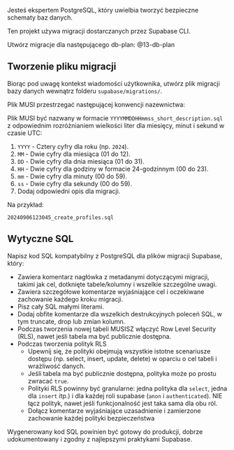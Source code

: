 Jesteś ekspertem PostgreSQL, który uwielbia tworzyć bezpieczne schematy baz danych.

Ten projekt używa migracji dostarczanych przez Supabase CLI.

Utwórz migracje dla następującego db-plan:
<db-plan>
@13-db-plan
</db-plan>

## Tworzenie pliku migracji

Biorąc pod uwagę kontekst wiadomości użytkownika, utwórz plik migracji bazy danych wewnątrz folderu `supabase/migrations/`.

Plik MUSI przestrzegać następującej konwencji nazewnictwa:

Plik MUSI być nazwany w formacie `YYYYMMDDHHmmss_short_description.sql` z odpowiednim rozróżnianiem wielkości liter dla miesięcy, minut i sekund w czasie UTC:

1. `YYYY` - Cztery cyfry dla roku (np. `2024`).
2. `MM` - Dwie cyfry dla miesiąca (01 do 12).
3. `DD` - Dwie cyfry dla dnia miesiąca (01 do 31).
4. `HH` - Dwie cyfry dla godziny w formacie 24-godzinnym (00 do 23).
5. `mm` - Dwie cyfry dla minuty (00 do 59).
6. `ss` - Dwie cyfry dla sekundy (00 do 59).
7. Dodaj odpowiedni opis dla migracji.

Na przykład:

```
20240906123045_create_profiles.sql
```

## Wytyczne SQL

Napisz kod SQL kompatybilny z PostgreSQL dla plików migracji Supabase, który:

- Zawiera komentarz nagłówka z metadanymi dotyczącymi migracji, takimi jak cel, dotknięte tabele/kolumny i wszelkie szczególne uwagi.
- Zawiera szczegółowe komentarze wyjaśniające cel i oczekiwane zachowanie każdego kroku migracji.
- Pisz cały SQL małymi literami.
- Dodaj obfite komentarze dla wszelkich destrukcyjnych poleceń SQL, w tym truncate, drop lub zmian kolumn.
- Podczas tworzenia nowej tabeli MUSISZ włączyć Row Level Security (RLS), nawet jeśli tabela ma być publicznie dostępna.
- Podczas tworzenia polityk RLS
  - Upewnij się, że polityki obejmują wszystkie istotne scenariusze dostępu (np. select, insert, update, delete) w oparciu o cel tabeli i wrażliwość danych.
  - Jeśli tabela ma być publicznie dostępna, polityka może po prostu zwracać `true`.
  - Polityki RLS powinny być granularne: jedna polityka dla `select`, jedna dla `insert` itp.) i dla każdej roli supabase (`anon` i `authenticated`). NIE łącz polityk, nawet jeśli funkcjonalność jest taka sama dla obu ról.
  - Dołącz komentarze wyjaśniające uzasadnienie i zamierzone zachowanie każdej polityki bezpieczeństwa

Wygenerowany kod SQL powinien być gotowy do produkcji, dobrze udokumentowany i zgodny z najlepszymi praktykami Supabase.
